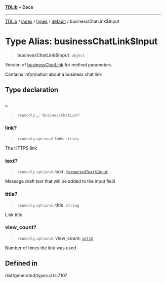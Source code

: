 [**TDLib**](../../../../../../README.md) • **Docs**

***

[TDLib](../../../../../../modules.md) / [index](../../../../../README.md) / [types](../../../README.md) / [default](../README.md) / businessChatLink$Input

# Type Alias: businessChatLink$Input

> **businessChatLink$Input**: `object`

Version of [businessChatLink](businessChatLink-1.md) for method parameters.

Contains information about a business chat link

## Type declaration

### \_

> `readonly` **\_**: `"businessChatLink"`

### link?

> `readonly` `optional` **link**: `string`

The HTTPS link

### text?

> `readonly` `optional` **text**: [`formattedText$Input`](formattedText$Input-1.md)

Message draft text that will be added to the input field

### title?

> `readonly` `optional` **title**: `string`

Link title

### view\_count?

> `readonly` `optional` **view\_count**: [`int32`](int32-1.md)

Number of times the link was used

## Defined in

dist/generated/types.d.ts:7107
